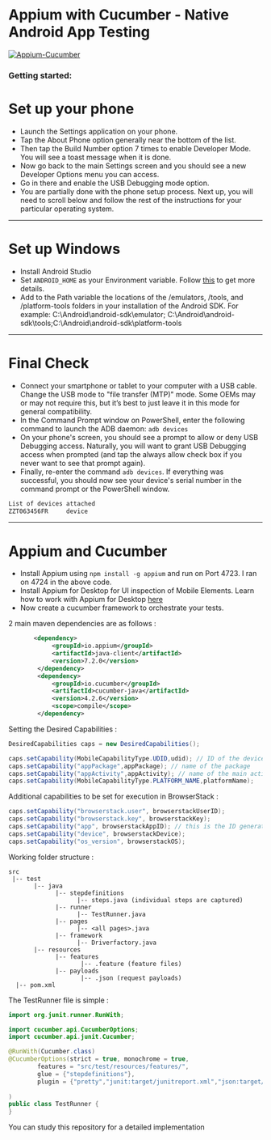 # Appium with Cucumber - Native Android App Testing

[![Appium-Cucumber](https://github.com/ghoshasish99/Appium-Cucumber-Browserstack/actions/workflows/maven.yml/badge.svg)](https://github.com/ghoshasish99/Appium-Cucumber-Browserstack/actions/workflows/maven.yml)

### Getting started:

# Set up your phone

* Launch the Settings application on your phone.
* Tap the About Phone option generally near the bottom of the list.
* Then tap the Build Number option 7 times to enable Developer Mode. You will see a toast message when it is done.
* Now go back to the main Settings screen and you should see a new Developer Options menu you can access.
* Go in there and enable the USB Debugging mode option.
* You are partially done with the phone setup process. Next up, you will need to scroll below and follow the rest of the instructions for your particular operating system.

----------------------------------------------------------------------------------------------------------------------------------------------------------------------------
# Set up Windows

* Install Android Studio
* Set `ANDROID_HOME` as your Environment variable. Follow [this](https://www.360logica.com/blog/how-to-set-path-environmental-variable-for-sdk-in-windows/) to get more details.
* Add to the Path variable the locations of the /emulators, /tools, and /platform-tools folders in your installation of the Android SDK. For example:
C:\Android\android-sdk\emulator; C:\Android\android-sdk\tools;C:\Android\android-sdk\platform-tools

----------------------------------------------------------------------------------------------------------------------------------------------------------------------------
# Final Check

* Connect your smartphone or tablet to your computer with a USB cable. Change the USB mode to "file transfer (MTP)" mode. Some OEMs may or may not require this, but it’s best to just leave it in this mode for general compatibility.
* In the Command Prompt window on PowerShell, enter the following command to launch the ADB daemon: `adb devices`
* On your phone's screen, you should see a prompt to allow or deny USB Debugging access. Naturally, you will want to grant USB Debugging access when prompted (and tap the always allow check box if you never want to see that prompt again).
* Finally, re-enter the command `adb devices`. If everything was successful, you should now see your device's serial number in the command prompt or the PowerShell window.

```powershell
List of devices attached
ZZT063456FR     device
```
----------------------------------------------------------------------------------------------------------------------------------------------------------------------------
# Appium and Cucumber

* Install Appium using `npm install -g appium` and run on Port 4723. I ran on 4724 in the above code.
* Install Appium for Desktop for UI inspection of Mobile Elements. Learn how to work with Appium for Desktop [here](https://github.com/appium/appium-desktop/)
* Now create a cucumber framework to orchestrate your tests.

2 main maven dependencies are as follows :

```xml
       <dependency>
            <groupId>io.appium</groupId>
            <artifactId>java-client</artifactId>
            <version>7.2.0</version>
        </dependency>
        <dependency>
            <groupId>io.cucumber</groupId>
            <artifactId>cucumber-java</artifactId>
            <version>4.2.6</version>
            <scope>compile</scope>
        </dependency>
```
Setting the Desired Capabilities :

```java
DesiredCapabilities caps = new DesiredCapabilities();

caps.setCapability(MobileCapabilityType.UDID,udid); // ID of the device
caps.setCapability("appPackage",appPackage); // name of the package 
caps.setCapability("appActivity",appActivity); // name of the main activity of the app
caps.setCapability(MobileCapabilityType.PLATFORM_NAME,platformName);
```

Additional capabilities to be set for execution in BrowserStack :

```java
caps.setCapability("browserstack.user", browserstackUserID);
caps.setCapability("browserstack.key", browserstackKey);
caps.setCapability("app", browserstackAppID); // this is the ID generated by BrowserStack when you upload the app there
caps.setCapability("device", browserstackDevice);
caps.setCapability("os_version", browserstackOS);
```
Working folder structure :
```
src
 |-- test
       |-- java
             |-- stepdefinitions
                   |-- steps.java (individual steps are captured)
			 |-- runner	   
                   |-- TestRunner.java
			 |-- pages
                   |-- <all pages>.java 
			 |-- framework
                   |-- Driverfactory.java			 
       |-- resources
             |-- features
                    |-- .feature (feature files)
             |-- payloads
                    |-- .json (request payloads)
  |-- pom.xml                  

```
The TestRunner file is simple :
```java
import org.junit.runner.RunWith;

import cucumber.api.CucumberOptions;
import cucumber.api.junit.Cucumber;

@RunWith(Cucumber.class)
@CucumberOptions(strict = true, monochrome = true,
        features = "src/test/resources/features/",
        glue = {"stepdefinitions"},
        plugin = {"pretty","junit:target/junitreport.xml","json:target/jsonreport.json","html:target/cucumber-reports"}
        
)
public class TestRunner {
}
```
You can study this repository for a detailed implementation
